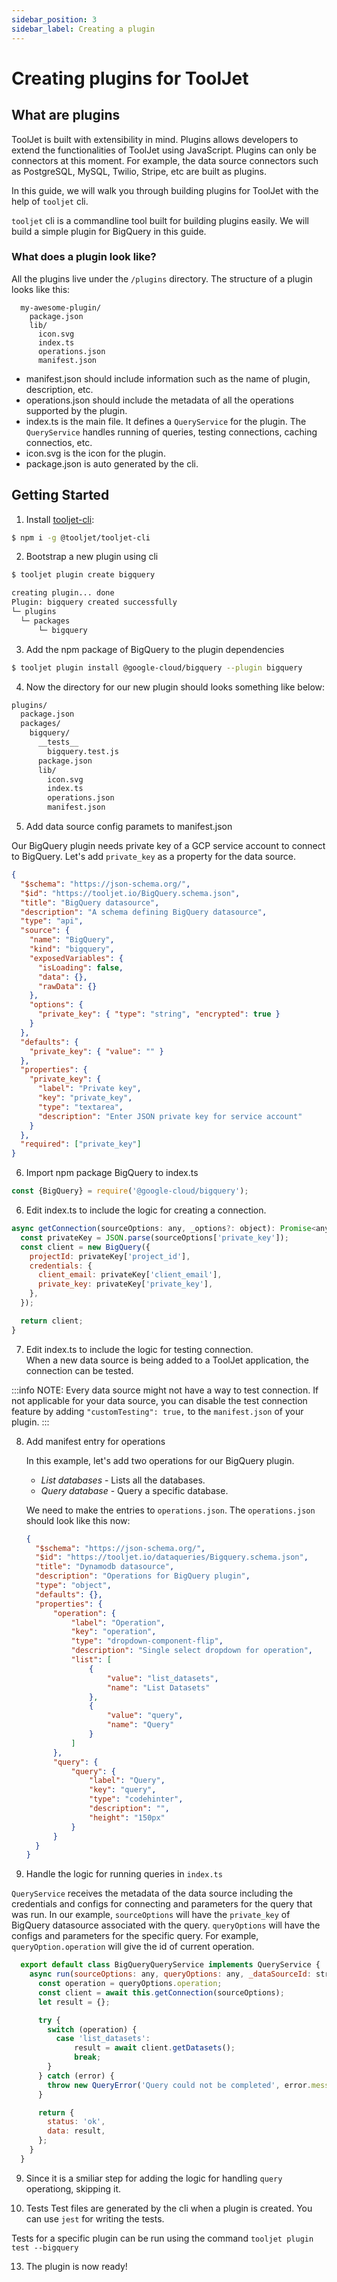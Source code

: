 ```yaml
---
sidebar_position: 3
sidebar_label: Creating a plugin
---
```


# Creating plugins for ToolJet 

## What are plugins

ToolJet is built with extensibility in mind. Plugins allows developers to extend the functionalities of ToolJet using JavaScript. Plugins can only be connectors at this moment. For example, the data source connectors such as PostgreSQL, MySQL, Twilio, Stripe, etc are built as plugins. 

In this guide, we will walk you through building plugins for ToolJet with the help of `tooljet` cli.

`tooljet` cli is a commandline tool built for building plugins easily. We will build a simple plugin for BigQuery in this guide. 

### What does a plugin look like?

All the plugins live under the `/plugins` directory. The structure of a plugin looks like this:

```
  my-awesome-plugin/
    package.json
    lib/
      icon.svg
      index.ts
      operations.json
      manifest.json
```

- manifest.json should include information such as the name of plugin, description, etc. 
- operations.json should include the metadata of all the operations supported by the plugin.
- index.ts is the main file. It defines a `QueryService` for the plugin. The `QueryService` handles running of queries, testing connections, caching connectios, etc.
- icon.svg is the icon for the plugin.
- package.json is auto generated by the cli. 

## Getting Started

1. Install [tooljet-cli](https://www.npmjs.com/package/@tooljet/tooljet-cli):
  ```bash
  $ npm i -g @tooljet/tooljet-cli
  ```

2. Bootstrap a new plugin using cli
  ```bash
  $ tooljet plugin create bigquery
  ```

  ```bash
  creating plugin... done
  Plugin: bigquery created successfully
  └─ plugins
    └─ packages
        └─ bigquery
  ```

3. Add the npm package of BigQuery to the plugin dependencies
  ```bash
  $ tooljet plugin install @google-cloud/bigquery --plugin bigquery
  ```

4. Now the directory for our new plugin should looks something like below: 

  ```bash
  plugins/
    package.json
    packages/
      bigquery/
        __tests__
          bigquery.test.js
        package.json
        lib/
          icon.svg
          index.ts
          operations.json
          manifest.json
  ```

5. Add data source config paramets to manifest.json

  Our BigQuery plugin needs private key of a GCP service account to connect to BigQuery. Let's add `private_key` as a property for the data source. 

  ```json
  {
    "$schema": "https://json-schema.org/",
    "$id": "https://tooljet.io/BigQuery.schema.json",
    "title": "BigQuery datasource",
    "description": "A schema defining BigQuery datasource",
    "type": "api",
    "source": {
      "name": "BigQuery",
      "kind": "bigquery",
      "exposedVariables": {
        "isLoading": false,
        "data": {},
        "rawData": {}
      },
      "options": {
        "private_key": { "type": "string", "encrypted": true }
      }
    },
    "defaults": {
      "private_key": { "value": "" }
    },
    "properties": {
      "private_key": {
        "label": "Private key",
        "key": "private_key",
        "type": "textarea",
        "description": "Enter JSON private key for service account"
      }
    },
    "required": ["private_key"]
  }

  ```

6. Import npm package BigQuery to index.ts
  ```javascript
  const {BigQuery} = require('@google-cloud/bigquery');
  ```

6. Edit index.ts to include the logic for creating a connection.    
  ```javascript
  async getConnection(sourceOptions: any, _options?: object): Promise<any> {
    const privateKey = JSON.parse(sourceOptions['private_key']);
    const client = new BigQuery({
      projectId: privateKey['project_id'],
      credentials: {
        client_email: privateKey['client_email'],
        private_key: privateKey['private_key'],
      },
    });

    return client;
  }
  ```

7. Edit index.ts to include the logic for testing connection.    
  When a new data source is being added to a ToolJet application, the connection can be tested. 

  :::info
  NOTE: Every data source might not have a way to test connection. If not applicable for your data source, you can disable the test connection feature by adding `"customTesting": true,` to the `manifest.json` of your plugin.
  :::

8. Add manifest entry for operations   

    In this example, let's add two operations for our BigQuery plugin.   
    - *List databases* - Lists all the databases.
    - *Query database*   - Query a specific database.

    We need to make the entries to `operations.json`. The `operations.json` should look like this now:
    ```json
    {
      "$schema": "https://json-schema.org/",
      "$id": "https://tooljet.io/dataqueries/Bigquery.schema.json",
      "title": "Dynamodb datasource",
      "description": "Operations for BigQuery plugin",
      "type": "object",
      "defaults": {},
      "properties": {
          "operation": {
              "label": "Operation",
              "key": "operation",
              "type": "dropdown-component-flip",
              "description": "Single select dropdown for operation",
              "list": [
                  {
                      "value": "list_datasets",
                      "name": "List Datasets"
                  },
                  {
                      "value": "query",
                      "name": "Query"
                  }
              ]
          },
          "query": {
              "query": {
                  "label": "Query",
                  "key": "query",
                  "type": "codehinter",
                  "description": "",
                  "height": "150px"
              }
          }
      }
    }

    ```

8. Handle the logic for running queries in `index.ts`   

  `QueryService` receives the metadata of the data source including the credentials and configs for connecting and parameters for the query that was run. In our example, `sourceOptions` will have the `private_key` of BigQuery datasource associated with the query. `queryOptions` will have the configs and parameters for the specific query. For example, `queryOption.operation` will give the id of current operation. 
  
  ```javascript
    export default class BigQueryQueryService implements QueryService {
      async run(sourceOptions: any, queryOptions: any, _dataSourceId: string): Promise<QueryResult> {
        const operation = queryOptions.operation;
        const client = await this.getConnection(sourceOptions);
        let result = {};

        try {
          switch (operation) {
            case 'list_datasets':
                result = await client.getDatasets();
                break;
          }
        } catch (error) {
          throw new QueryError('Query could not be completed', error.message, {});
        }

        return {
          status: 'ok',
          data: result,
        };
      }
    }
  ```

9. Since it is a smiliar step for adding the logic for handling `query` operationg, skipping it. 

10. Tests
  Test files are generated by the cli when a plugin is created. You can use `jest` for writing the tests.

  Tests for a specific plugin can be run using the command `tooljet plugin test --bigquery`

13. The plugin is now ready! 
